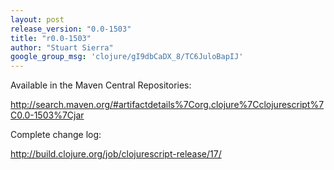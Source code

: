 ```yaml
---
layout: post
release_version: "0.0-1503"
title: "r0.0-1503"
author: "Stuart Sierra"
google_group_msg: 'clojure/gI9dbCaDX_8/TC6JuloBapIJ'
---
```


Available in the Maven Central Repositories:

http://search.maven.org/#artifactdetails%7Corg.clojure%7Cclojurescript%7C0.0-1503%7Cjar

Complete change log:

http://build.clojure.org/job/clojurescript-release/17/
